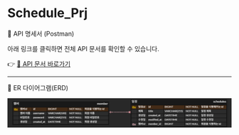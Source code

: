 # Schedule_Prj

📘 API 명세서 (Postman)

아래 링크를 클릭하면 전체 API 문서를 확인할 수 있습니다.

👉 [🔗 API 문서 바로가기](https://documenter.getpostman.com/view/34889512/2sB2qUmixj)

<hr>

📘 ER 다이어그램(ERD)

![img.png](img.png)
